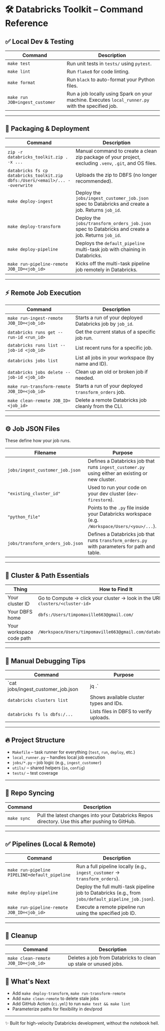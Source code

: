 # 🛠️ Databricks Toolkit – Command Reference

## ✅ Local Dev & Testing

| Command | Description |
|--------|-------------|
| `make test` | Run unit tests in `tests/` using `pytest`. |
| `make lint` | Run `flake8` for code linting. |
| `make format` | Run `black` to auto-format your Python files. |
| `make run JOB=ingest_customer` | Run a job locally using Spark on your machine. Executes `local_runner.py` with the specified job. |

---

## 🚀 Packaging & Deployment

| Command | Description |
|--------|-------------|
| `zip -r databricks_toolkit.zip . -x ...` | Manual command to create a clean zip package of your project, excluding `.venv`, `.git`, and OS files. |
| `databricks fs cp databricks_toolkit.zip dbfs:/Users/<email>/... --overwrite` | Uploads the zip to DBFS (no longer recommended). |
| `make deploy-ingest` | Deploy the `jobs/ingest_customer_job.json` spec to Databricks and create a job. Returns `job_id`. |
| `make deploy-transform` | Deploy the `jobs/transform_orders_job.json` spec to Databricks and create a job. Returns `job_id`. |
| `make deploy-pipeline` | Deploys the `default_pipeline` multi-task job with chaining in Databricks. |
| `make run-pipeline-remote JOB_ID=<job_id>` | Kicks off the multi-task pipeline job remotely in Databricks. |

---

## ⚡ Remote Job Execution

| Command | Description |
|--------|-------------|
| `make run-ingest-remote JOB_ID=<job_id>` | Starts a run of your deployed Databricks job by `job_id`. |
| `databricks runs get --run-id <run_id>` | Get the current status of a specific job run. |
| `databricks runs list --job-id <job_id>` | List recent runs for a specific job. |
| `databricks jobs list` | List all jobs in your workspace (by name and ID). |
| `databricks jobs delete --job-id <job_id>` | Clean up an old or broken job if needed. |
| `make run-transform-remote JOB_ID=<job_id>` | Starts a run of your deployed `transform_orders` job. |
| `make clean-remote JOB_ID=<job_id>` | Delete a remote Databricks job cleanly from the CLI. |

---

## ⚙️ Job JSON Files

These define how your job runs.

| Filename | Purpose |
|----------|---------|
| `jobs/ingest_customer_job.json` | Defines a Databricks job that runs `ingest_customer.py` using either an existing or new cluster. |
| `"existing_cluster_id"` | Used to run your code on your dev cluster (`dev-firestorm`). |
| `"python_file"` | Points to the `.py` file inside your Databricks workspace (e.g. `/Workspace/Users/<you>/...`). |
| `jobs/transform_orders_job.json` | Defines a Databricks job that runs `transform_orders.py` with parameters for path and table. |

---

## 🧠 Cluster & Path Essentials

| Thing | How to Find It |
|-------|----------------|
| Your cluster ID | Go to Compute → click your cluster → look in the URL: `clusters/<cluster-id>` |
| Your DBFS home | `dbfs:/Users/timpomaville663@gmail.com/` |
| Your workspace code path | `/Workspace/Users/timpomaville663@gmail.com/databricks_toolkit/` |

---

## 🧪 Manual Debugging Tips

| Command | Purpose |
|---------|---------|
| `cat jobs/ingest_customer_job.json | jq .` | Validates your job spec JSON. |
| `databricks clusters list` | Shows available cluster types and IDs. |
| `databricks fs ls dbfs:/...` | Lists files in DBFS to verify uploads. |

---

## 🔥 Project Structure

- `Makefile` – task runner for everything (`test`, `run`, `deploy`, etc.)
- `local_runner.py` – handles local job execution
- `jobs/*.py` – job logic (e.g., `ingest_customer`)
- `utils/` – shared helpers (`io`, `config`)
- `tests/` – test coverage

---

## 🔁 Repo Syncing

| Command | Description |
|---------|-------------|
| `make sync` | Pull the latest changes into your Databricks Repos directory. Use this after pushing to GitHub. |

---

## ✅ Pipelines (Local & Remote)

| Command | Description |
|---------|-------------|
| `make run-pipeline PIPELINE=default_pipeline` | Run a full pipeline locally (e.g., `ingest_customer` → `transform_orders`). |
| `make deploy-pipeline` | Deploy the full multi-task pipeline job to Databricks (e.g., from `jobs/default_pipeline_job.json`). |
| `make run-pipeline-remote JOB_ID=<job_id>` | Execute a remote pipeline run using the specified job ID. |

---

## 🧼 Cleanup

| Command | Description |
|---------|-------------|
| `make clean-remote JOB_ID=<job_id>` | Deletes a job from Databricks to clean up stale or unused jobs. |

## 🏁 What's Next

- Add `make deploy-transform`, `make run-transform-remote`
- Add `make clean-remote` to delete stale jobs
- Add GitHub Action (`ci.yml`) to run `make test && make lint`
- Parameterize paths for flexibility in dev/prod

---

✨ Built for high-velocity Databricks development, without the notebook hell.